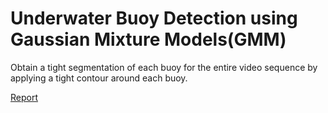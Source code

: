 # Underwater Buoy Detection using Gaussian Mixture Models(GMM)
Obtain a tight segmentation of each buoy for the entire video sequence by applying a tight contour around each buoy.


[Report](https://github.com/amrish1222/underwater_buoy_detection_GMM/blob/master/results/ENPM673_Project3.pdf)
